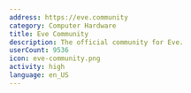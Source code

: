 ```yaml
---
address: https://eve.community
category: Computer Hardware
title: Eve Community
description: The official community for Eve.
userCount: 9536
icon: eve-community.png
activity: high
language: en_US
---
```

